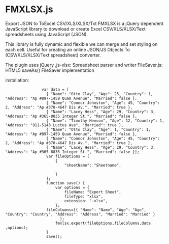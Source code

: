 # FMXLSX.js
Export JSON to ToExcel CSV/XLS/XLSX/Txt 
FMXLSX is a jQuery dependent JavaScript library to download or create Excel CSV/XLS/XLSX/Text spreadsheets using JavaScript (JSON).

This library is fully dynamic and flexible we can merge and set styling on each cell. Useful for creating an online JSON/JS Objects To (CSV/XLS/XLSX/Text spreadsheet) converter.

The plugin uses jQuery ,js-xlsx: Spreadsheet parser and writer
FileSaver.js: HTML5 saveAs() FileSaver implementation

installation:

<script src=".../plugins/FMXLSX/FMXLSX.js'" ></script> 


                    var data = [
                      { "Name": "Otto Clay", "Age": 25, "Country": 1, "Address": "Ap #897-1459 Quam Avenue", "Married": false },
                      { "Name": "Connor Johnston", "Age": 45, "Country": 2, "Address": "Ap #370-4647 Dis Av.", "Married": true },
                      { "Name": "Lacey Hess", "Age": 29, "Country": 3, "Address": "Ap #365-8835 Integer St.", "Married": false },
                      { "Name": "Timothy Henson", "Age": 12, "Country": 1, "Address": "911-5143 Luctus Ave", "Married": true },
                      { "Name": "Otto Clay", "Age": 1, "Country": 1, "Address": "Ap #897-1459 Quam Avenue", "Married": false },
                      { "Name": "Connor Johnston", "Age": 45, "Country": 2, "Address": "Ap #370-4647 Dis Av.", "Married": true },
                      { "Name": "Lacey Hess", "Age": 29, "Country": 3, "Address": "Ap #365-8835 Integer St.", "Married": false }];
                      var fileOptions = [
                          {
                              "sheetName": "Sheetname",
                             
                          }
                      ];
                      function save() {
                          var options = {
                              fileName: "Export Sheet",
                              fileType: "xlsx",
                              extension: ".xlsx",
                          };
                      fileColumns=[{ "Name": "Name", "Age": "Age", "Country": "Country", "Address": "Address", "Married": "Married" }
                            ];
                          fmxlsx.export(fileOptions,fileColumns,data ,options);
                      }
                      save();
